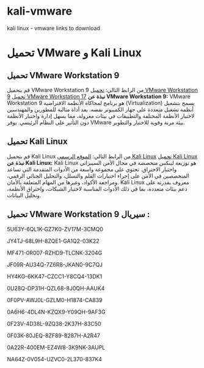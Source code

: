 # kali-vmware
kali linux - vmware links to download
# تحميل VMware و Kali Linux

## تحميل VMware Workstation 9
قم بتحميل VMware Workstation 9 من الرابط التالي:
[تحميل VMware Workstation 9](https://www.youwindowsworld.com/en/downloads/virtualization/vmware/vmware-workstation-9)
[تحميل VMware Workstation 17](https://www.techspot.com/downloads/1969-vmware-player.html)
**نبذة عن VMware Workstation 9:**
VMware Workstation 9 هو برنامج لمحاكاة الأنظمة الافتراضية (Virtualization) يسمح بتشغيل أنظمة تشغيل متعددة على جهاز الكمبيوتر نفسه. يعد أداة مثالية للمطورين والمهندسين لاختبار الأنظمة المختلفة والتطبيقات في بيئات معزولة، مما يسهل إدارة واختبار الأنظمة دون التأثير على النظام الرئيسي. يوفر VMware بيئة مرنة وقوية للاختبار والتطوير.

## تحميل Kali Linux
قم بتحميل Kali Linux من الرابط التالي:
[الموقع الرسمي Kali Linux](https://www.kali.org/)
[تحميل Kali Linux](https://www.kali.org/get-kali/#kali-virtual-machines/)
**نبذة عن Kali Linux:**
Kali Linux هو توزيعة لينكس متخصصة في مجال الأمن السيبراني واختبار الاختراق. تحتوي على مجموعة واسعة من الأدوات المتقدمة التي تساعد المتخصصين في الأمن على إجراء اختبارات القلم والتسلل، والتحليل الجنائي الرقمي، ومراجعة الأكواد، وغيرها من المهام المتعلقة بالأمان. Kali Linux معروف بقدرته على دعم بيئات متعددة، بما في ذلك الأدوات المناسبة لاختبار الشبكات، واختراق الأنظمة، وتحليل البيانات.



## تحميل VMware Workstation 9 سيريال :

5U63Y-6QL1K-GZ7K0-ZV17M-3CMQ0

JY4TJ-68L9H-8ZQE1-GA1Q2-03K22

MF471-0R007-RZHD9-TLCNK-3204G

JF09R-AU34Q-7Z6R8-JKAN0-9C7QJ

HY4KG-6KK47-CZCC1-Y8CQ4-13DK1

0U28Q-DP31H-QZL68-8J0QH-AAUK4

0F0PV-AWJ0L-GZLM0-H1874-CA839

0A6H6-4DL4N-KZQX9-Y09QH-9AF3G

0F23V-4D38L-9ZQ38-2K37H-83C50

0F03K-80JEQ-8ZF89-8287H-A2R47

0A22R-400EM-EZ4W8-3K9NK-3AUPL

NA64Z-0V054-UZVC0-2L370-837K4
